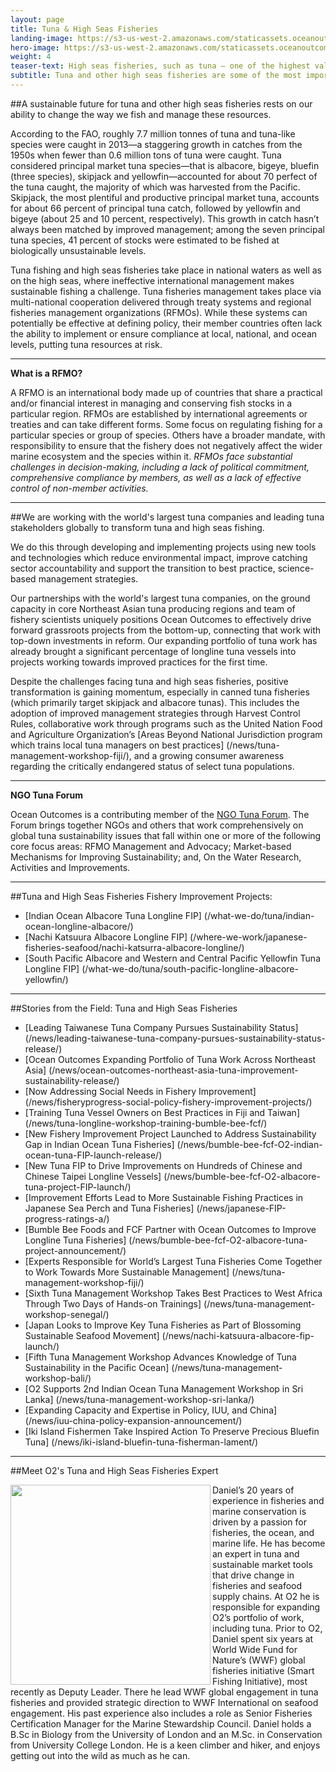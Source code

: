 ```yaml
---
layout: page
title: Tuna & High Seas Fisheries
landing-image: https://s3-us-west-2.amazonaws.com/staticassets.oceanoutcomes.org/rollover+images/tuna-hover.jpg
hero-image: https://s3-us-west-2.amazonaws.com/staticassets.oceanoutcomes.org/hero+photos/tunahero.jpg
weight: 4
teaser-text: High seas fisheries, such as tuna — one of the highest valued and most sought after species — are seeing record global catches, but tuna and other high seas fisheries continue to face sustainability challenges without adequate on the water monitoring and science-based, collaborative international management.
subtitle: Tuna and other high seas fisheries are some of the most important but challenging fisheries to sustainably manage.
---
```


##A sustainable future for tuna and other high seas fisheries rests on our ability to change the way we fish and manage these resources.

According to the FAO, roughly 7.7 million tonnes of tuna and tuna-like species were caught in 2013—a staggering growth in catches from the 1950s when fewer than 0.6 million tons of tuna were caught. Tuna considered principal market tuna species—that is albacore, bigeye, bluefin (three species), skipjack and yellowfin—accounted for about 70 perfect of the tuna caught, the majority of which was harvested from the Pacific. Skipjack, the most plentiful and productive principal market tuna, accounts for about 66 percent of principal tuna catch, followed by yellowfin and bigeye (about 25 and 10 percent, respectively). This growth in catch hasn’t always been matched by improved management; among the seven principal tuna species, 41 percent of stocks were estimated to be fished at biologically unsustainable levels.

Tuna fishing and high seas fisheries take place in national waters as well as on the high seas, where ineffective international management makes sustainable fishing a challenge. Tuna fisheries management takes place via multi-national cooperation delivered through treaty systems and regional fisheries management organizations (RFMOs). While these systems can potentially be effective at defining policy, their member countries often lack the ability to implement or ensure compliance at local, national, and ocean levels, putting tuna resources at risk.

----

**What is a RFMO?**

A RFMO is an international body made up of countries that share a practical and/or financial interest in managing and conserving fish stocks in a particular region. RFMOs are established by international agreements or treaties and can take different forms. Some focus on regulating fishing for a particular species or group of species. Others have a broader mandate, with responsibility to ensure that the fishery does not negatively affect the wider marine ecosystem and the species within it. *RFMOs face substantial challenges in decision-making, including a lack of political commitment, comprehensive compliance by members, as well as a lack of effective control of non-member activities.*

----
##We are working with the world's largest tuna companies and leading tuna stakeholders globally to transform tuna and high seas fishing. 

We do this through developing and implementing projects using new tools and technologies which reduce environmental impact, improve catching sector accountability and support the transition to best practice, science-based management strategies.

Our partnerships with the world's largest tuna companies, on the ground capacity in core Northeast Asian tuna producing regions and team of fishery scientists uniquely positions Ocean Outcomes to effectively drive forward grassroots projects from the bottom-up, connecting that work with top-down investments in reform. Our expanding portfolio of tuna work has already brought a significant percentage of longline tuna vessels into projects working towards improved practices for the first time.

Despite the challenges facing tuna and high seas fisheries, positive transformation is gaining momentum, especially in canned tuna fisheries (which primarily target skipjack and albacore tunas). This includes the adoption of improved management strategies through Harvest Control Rules, collaborative work through programs such as the United Nation Food and Agriculture Organization’s [Areas Beyond National Jurisdiction program which trains local tuna managers on best practices] (/news/tuna-management-workshop-fiji/), and a growing consumer awareness regarding the critically endangered status of select tuna populations.

----

**NGO Tuna Forum**

Ocean Outcomes is a contributing member of the <a href="https://ngotunaforum.org/" target="_blank">NGO Tuna Forum</a>. The Forum brings together NGOs and others that work comprehensively on global tuna sustainability issues that fall within one or more of the following core focus areas: RFMO Management and Advocacy; Market-based Mechanisms for Improving Sustainability; and, On the Water Research, Activities and Improvements.

---
##Tuna and High Seas Fisheries Fishery Improvement Projects:

* [Indian Ocean Albacore Tuna Longline FIP] (/what-we-do/tuna/indian-ocean-longline-albacore/)
* [Nachi Katsuura Albacore Longline FIP] (/where-we-work/japanese-fisheries-seafood/nachi-katsurra-albacore-longline/)
* [South Pacific Albacore and Western and Central Pacific Yellowfin Tuna Longline FIP] (/what-we-do/tuna/south-pacific-longline-albacore-yellowfin/)

---
##Stories from the Field: Tuna and High Seas Fisheries

* [Leading Taiwanese Tuna Company Pursues Sustainability Status] (/news/leading-taiwanese-tuna-company-pursues-sustainability-status-release/)
* [Ocean Outcomes Expanding Portfolio of Tuna Work Across Northeast Asia] (/news/ocean-outcomes-northeast-asia-tuna-improvement-sustainability-release/)
* [Now Addressing Social Needs in Fishery Improvement] (/news/fisheryprogress-social-policy-fishery-improvement-projects/)
* [Training Tuna Vessel Owners on Best Practices in Fiji and Taiwan] (/news/tuna-longline-workshop-training-bumble-bee-fcf/)
* [New Fishery Improvement Project Launched to Address Sustainability Gap in Indian Ocean Tuna Fisheries] (/news/bumble-bee-fcf-O2-indian-ocean-tuna-FIP-launch-release/)
* [New Tuna FIP to Drive Improvements on Hundreds of Chinese and Chinese Taipei Longline Vessels] (/news/bumble-bee-fcf-O2-albacore-tuna-project-FIP-launch/)
* [Improvement Efforts Lead to More Sustainable Fishing Practices in Japanese Sea Perch and Tuna Fisheries] (/news/japanese-FIP-progress-ratings-a/)
* [Bumble Bee Foods and FCF Partner with Ocean Outcomes to Improve Longline Tuna Fisheries] (/news/bumble-bee-fcf-O2-albacore-tuna-project-announcement/)
* [Experts Responsible for World’s Largest Tuna Fisheries Come Together to Work Towards More Sustainable Management] (/news/tuna-management-workshop-fiji/)
* [Sixth Tuna Management Workshop Takes Best Practices to West Africa Through Two Days of Hands-on Trainings] (/news/tuna-management-workshop-senegal/)
* [Japan Looks to Improve Key Tuna Fisheries as Part of Blossoming Sustainable Seafood Movement] (/news/nachi-katsuura-albacore-fip-launch/)
* [Fifth Tuna Management Workshop Advances Knowledge of Tuna Sustainability in the Pacific Ocean] (/news/tuna-management-workshop-bali/)
* [O2 Supports 2nd Indian Ocean Tuna Management Workshop in Sri Lanka] (/news/tuna-management-workshop-sri-lanka/)
* [Expanding Capacity and Expertise in Policy, IUU, and China] (/news/iuu-china-policy-expansion-announcement/)
* [Iki Island Fishermen Take Inspired Action To Preserve Precious Bluefin Tuna] (/news/iki-island-bluefin-tuna-fisherman-lament/)

---

##Meet O2's Tuna and High Seas Fisheries Expert

<img align="left" src="https://s3-us-west-2.amazonaws.com/staticassets.oceanoutcomes.org/staff+photos/danielstaffphoto1.jpg" width="320" height="320">Daniel’s 20 years of experience in fisheries and marine conservation is driven by a passion for fisheries, the ocean, and marine life. He has become an expert in tuna and sustainable market tools that drive change in fisheries and seafood supply chains. At O2 he is responsible for expanding O2’s portfolio of work, including tuna. Prior to O2, Daniel spent six years at World Wide Fund for Nature’s (WWF) global fisheries initiative (Smart Fishing Initiative), most recently as Deputy Leader. There he lead WWF global engagement in tuna fisheries and provided strategic direction to WWF International on seafood engagement. His past experience also includes a role as Senior Fisheries Certification Manager for the Marine Stewardship Council. Daniel holds a B.Sc in Biology from the University of London and an M.Sc. in Conservation from University College London. He is a keen climber and hiker, and enjoys getting out into the wild as much as he can.
